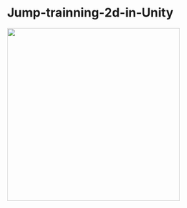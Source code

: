 # Jump-trainning-2d-in-Unity

<img src="https://user-images.githubusercontent.com/30223380/93050487-d2d3d480-f617-11ea-8815-7fe4f6fbc4e1.png" width="400">
